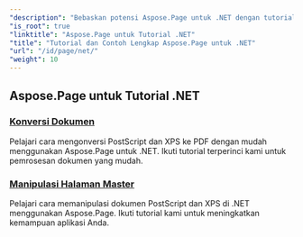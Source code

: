 ```yaml
---
"description": "Bebaskan potensi Aspose.Page untuk .NET dengan tutorial yang mencakup pembuatan, manipulasi, dan penyempurnaan. Kuasai teknik dasar hingga lanjutan dengan mudah."
"is_root": true
"linktitle": "Aspose.Page untuk Tutorial .NET"
"title": "Tutorial dan Contoh Lengkap Aspose.Page untuk .NET"
"url": "/id/page/net/"
"weight": 10
---
```


## Aspose.Page untuk Tutorial .NET 

### [Konversi Dokumen](./convert-document/)
Pelajari cara mengonversi PostScript dan XPS ke PDF dengan mudah menggunakan Aspose.Page untuk .NET. Ikuti tutorial terperinci kami untuk pemrosesan dokumen yang mudah.
### [Manipulasi Halaman Master](./master-page-manipulation/)
Pelajari cara memanipulasi dokumen PostScript dan XPS di .NET menggunakan Aspose.Page. Ikuti tutorial kami untuk meningkatkan kemampuan aplikasi Anda.